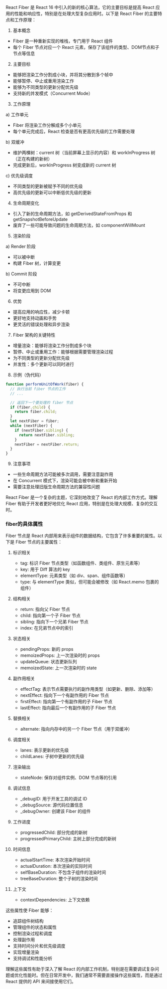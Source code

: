 React Fiber 是 React 16 中引入的新的核心算法，它的主要目标是提高 React 应用的性能和响应性，特别是在处理大型复杂应用时。以下是 React Fiber 的主要特点和工作原理：

1. 基本概念

- Fiber 是一种重新实现的堆栈，专门用于 React 组件
- 每个 Fiber 节点对应一个 React 元素，保存了该组件的类型、DOM节点和子节点等信息

2. 主要目标

- 能够把渲染工作分割成小块，并将其分散到多个帧中
- 能够暂停、中止或重用渲染工作
- 能够为不同类型的更新分配优先级
- 支持新的并发模式（Concurrent Mode）

3. 工作原理

a) 工作单元

- Fiber 将渲染工作分解成多个小单元
- 每个单元完成后，React 检查是否有更高优先级的工作需要处理

b) 双缓冲

- 维护两棵树：current 树（当前屏幕上显示的内容）和 workInProgress 树（正在构建的新树）
- 完成更新后，workInProgress 树变成新的 current 树

c) 优先级调度

- 不同类型的更新被赋予不同的优先级
- 高优先级的更新可以中断低优先级的更新

4. 生命周期变化

- 引入了新的生命周期方法，如 getDerivedStateFromProps 和 getSnapshotBeforeUpdate
- 废弃了一些可能导致问题的生命周期方法，如 componentWillMount

5. 渲染阶段

a) Render 阶段

- 可以被中断
- 构建 Fiber 树，计算变更

b) Commit 阶段

- 不可中断
- 将变更应用到 DOM

6. 优势

- 提高应用的响应性，减少卡顿
- 更好地支持动画和手势
- 更灵活的错误处理和异步渲染

7. Fiber 架构的关键特性

- 增量渲染：能够将渲染工作分割成多个块
- 暂停、中止或重用工作：能够根据需要管理渲染过程
- 为不同类型的更新分配优先级
- 并发性：多个更新可以同时进行

8. 示例（伪代码）

```javascript
function performUnitOfWork(fiber) {
  // 执行当前 fiber 节点的工作
  // ...

  // 返回下一个要处理的 fiber 节点
  if (fiber.child) {
    return fiber.child;
  }
  let nextFiber = fiber;
  while (nextFiber) {
    if (nextFiber.sibling) {
      return nextFiber.sibling;
    }
    nextFiber = nextFiber.return;
  }
}
```

9. 注意事项

- 一些生命周期方法可能被多次调用，需要注意副作用
- 在 Concurrent 模式下，渲染可能会被中断和重新开始
- 需要注意处理旧版生命周期方法的兼容性问题

React Fiber 是一个复杂的主题，它深刻地改变了 React 的内部工作方式。理解 Fiber 有助于开发者更好地优化 React 应用，特别是在处理大规模、复杂的交互时。

### fiber的具体属性

Fiber 节点是 React 内部用来表示组件的数据结构，它包含了许多重要的属性。以下是 Fiber 节点的主要属性：

1. 标识相关
   - tag: 标识 Fiber 节点类型（如函数组件、类组件、原生元素等）
   - key: 用于 Diff 算法的 key
   - elementType: 元素类型（如 div、span、组件函数等）
   - type: 与 elementType 类似，但可能会被修改（如 React.memo 包裹的组件）

2. 结构相关
   - return: 指向父 Fiber 节点
   - child: 指向第一个子 Fiber 节点
   - sibling: 指向下一个兄弟 Fiber 节点
   - index: 在兄弟节点中的索引

3. 状态相关
   - pendingProps: 新的 props
   - memoizedProps: 上一次渲染时的 props
   - updateQueue: 状态更新队列
   - memoizedState: 上一次渲染时的 state

4. 副作用相关
   - effectTag: 表示节点需要执行的副作用类型（如更新、删除、添加等）
   - nextEffect: 指向下一个有副作用的 Fiber 节点
   - firstEffect: 指向第一个有副作用的子 Fiber 节点
   - lastEffect: 指向最后一个有副作用的子 Fiber 节点

5. 替换相关
   - alternate: 指向内存中的另一个 Fiber 节点（用于双缓冲）

6. 调度相关
   - lanes: 表示更新的优先级
   - childLanes: 子树中更新的优先级

7. 渲染输出
   - stateNode: 保存对组件实例、DOM 节点等的引用

8. 调试信息
   - _debugID: 用于开发工具的调试 ID
   - _debugSource: 源代码位置信息
   - _debugOwner: 创建该 Fiber 的组件

9. 工作进度
   - progressedChild: 部分完成的新树
   - progressedPrimaryChild: 主树上部分完成的新树

10. 时间信息
    - actualStartTime: 本次渲染开始时间
    - actualDuration: 本次渲染的实际时间
    - selfBaseDuration: 不包含子组件的渲染时间
    - treeBaseDuration: 整个子树的渲染时间

11. 上下文
    - contextDependencies: 上下文依赖

这些属性使 Fiber 能够：

- 追踪组件树结构
- 管理组件的状态和属性
- 控制渲染过程和调度
- 处理副作用
- 支持时间分片和优先级调度
- 实现增量渲染
- 支持调试和性能分析

理解这些属性有助于深入了解 React 的内部工作机制，特别是在需要调试复杂问题或优化性能时。但在日常开发中，我们通常不需要直接操作这些属性，而是通过 React 提供的 API 来间接使用它们。
